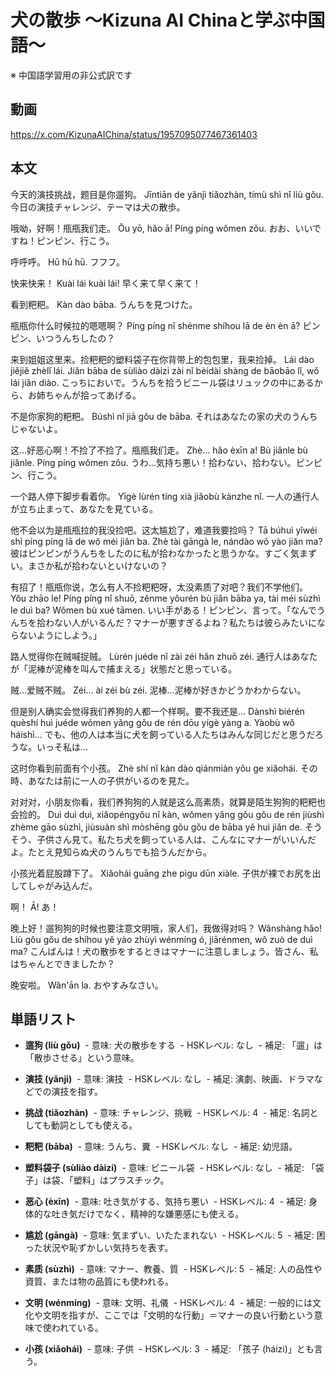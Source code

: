 # 犬の散歩 〜Kizuna AI Chinaと学ぶ中国語〜
※ 中国語学習用の非公式訳です

## 動画
https://x.com/KizunaAIChina/status/1957095077467361403

## 本文

今天的演技挑战，题目是你遛狗。
Jīntiān de yǎnjì tiǎozhàn, tímù shì nǐ liù gǒu.
今日の演技チャレンジ、テーマは犬の散歩。

哦呦，好啊！甁甁我们走。
Ōu yō, hǎo ā! Píng píng wǒmen zǒu.
おお、いいですね！ピンピン、行こう。

呼呼呼。
Hū hū hū.
フフフ。

快来快来！
Kuài lái kuài lái!
早く来て早く来て！

看到粑粑。
Kàn dào bāba.
うんちを見つけた。

甁甁你什么时候拉的嗯嗯啊？
Píng píng nǐ shénme shíhou lā de èn èn ā?
ピンピン、いつうんちしたの？

来到姐姐这里来。捡粑粑的塑料袋子在你背带上的包包里，我来捡掉。
Lái dào jiějiě zhèlǐ lái. Jiǎn bāba de sùliào dàizi zài nǐ bèidài shàng de bāobāo lǐ, wǒ lái jiǎn diào.
こっちにおいで。うんちを拾うビニール袋はリュックの中にあるから、お姉ちゃんが拾ってあげる。

不是你家狗的粑粑。
Búshì nǐ jiā gǒu de bāba.
それはあなたの家の犬のうんちじゃないよ。

这…好恶心啊！不捡了不捡了。甁甁我们走。
Zhè... hǎo èxīn a! Bù jiǎnle bù jiǎnle. Píng píng wǒmen zǒu.
うわ…気持ち悪い！拾わない、拾わない。ピンピン、行こう。

一个路人停下脚步看着你。
Yīgè lùrén tíng xià jiǎobù kànzhe nǐ.
一人の通行人が立ち止まって、あなたを見ている。

他不会以为是甁甁拉的我没捡吧。这太尴尬了，难道我要捡吗？
Tā búhuì yǐwéi shì píng píng lā de wǒ méi jiǎn ba. Zhè tài gāngà le, nándào wǒ yào jiǎn ma?
彼はピンピンがうんちをしたのに私が拾わなかったと思うかな。すごく気まずい。まさか私が拾わないといけないの？

有招了！甁甁你说，怎么有人不捡粑粑呀，太没素质了对吧？我们不学他们。
Yǒu zhāo le! Píng píng nǐ shuō, zěnme yǒurén bù jiǎn bāba ya, tài méi sùzhì le duì ba? Wǒmen bù xué tāmen.
いい手がある！ピンピン、言って。「なんでうんちを拾わない人がいるんだ？マナーが悪すぎるよね？私たちは彼らみたいにならないようにしよう。」

路人觉得你在贼喊捉贼。
Lùrén juéde nǐ zài zéi hǎn zhuō zéi.
通行人はあなたが「泥棒が泥棒を叫んで捕まえる」状態だと思っている。

贼…爱贼不贼。
Zéi... ài zéi bù zéi.
泥棒...泥棒が好きかどうかわからない。

但是别人确实会觉得我们养狗的人都一个样啊。要不我还是…
Dànshì biérén quèshí huì juéde wǒmen yǎng gǒu de rén dōu yígè yàng a. Yàobù wǒ háishì...
でも、他の人は本当に犬を飼っている人たちはみんな同じだと思うだろうな。いっそ私は...

这时你看到前面有个小孩。
Zhè shí nǐ kàn dào qiánmiàn yǒu ge xiǎohái.
その時、あなたは前に一人の子供がいるのを見た。

对对对，小朋友你看，我们养狗狗的人就是这么高素质，就算是陌生狗狗的粑粑也会捡的。
Duì duì duì, xiǎopéngyǒu nǐ kàn, wǒmen yǎng gǒu gǒu de rén jiùshì zhème gāo sùzhì, jiùsuàn shì mòshēng gǒu gǒu de bāba yě huì jiǎn de.
そうそう、子供さん見て。私たち犬を飼っている人は、こんなにマナーがいいんだよ。たとえ見知らぬ犬のうんちでも拾うんだから。

小孩光着屁股蹲下了。
Xiǎohái guāng zhe pìgu dūn xiàle.
子供が裸でお尻を出してしゃがみ込んだ。

啊！
Ā!
あ！

晚上好！遛狗狗的时候也要注意文明哦，家人们，我做得对吗？
Wǎnshàng hǎo! Liù gǒu gǒu de shíhou yě yào zhùyì wénmíng ó, jiārénmen, wǒ zuò de duì ma?
こんばんは！犬の散歩をするときはマナーに注意しましょう。皆さん、私はちゃんとできましたか？

晚安啦。
Wǎn'ān la.
おやすみなさい。

## 単語リスト

* **遛狗 (liù gǒu)**
 - 意味: 犬の散歩をする
 - HSKレベル: なし
 - 補足: 「遛」は「散歩させる」という意味。

* **演技 (yǎnjì)**
 - 意味: 演技
 - HSKレベル: なし
 - 補足: 演劇、映画、ドラマなどでの演技を指す。

* **挑战 (tiǎozhàn)**
 - 意味: チャレンジ、挑戦
 - HSKレベル: 4
 - 補足: 名詞としても動詞としても使える。

* **粑粑 (bāba)**
 - 意味: うんち、糞
 - HSKレベル: なし
 - 補足: 幼児語。

* **塑料袋子 (sùliào dàizi)**
 - 意味: ビニール袋
 - HSKレベル: なし
 - 補足: 「袋子」は袋、「塑料」はプラスチック。

* **恶心 (èxīn)**
 - 意味: 吐き気がする、気持ち悪い
 - HSKレベル: 4
 - 補足: 身体的な吐き気だけでなく、精神的な嫌悪感にも使える。

* **尴尬 (gāngà)**
 - 意味: 気まずい、いたたまれない
 - HSKレベル: 5
 - 補足: 困った状況や恥ずかしい気持ちを表す。

* **素质 (sùzhì)**
 - 意味: マナー、教養、質
 - HSKレベル: 5
 - 補足: 人の品性や資質、または物の品質にも使われる。

* **文明 (wénmíng)**
 - 意味: 文明、礼儀
 - HSKレベル: 4
 - 補足: 一般的には文化や文明を指すが、ここでは「文明的な行動」＝マナーの良い行動という意味で使われている。

* **小孩 (xiǎohái)**
 - 意味: 子供
 - HSKレベル: 3
 - 補足: 「孩子 (háizi)」とも言う。
